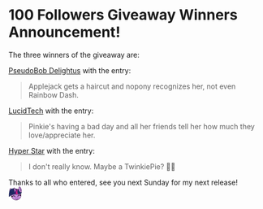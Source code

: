 # 100 Followers Giveaway Winners Announcement!

The three winners of the giveaway are:

[PseudoBob Delightus](https://www.fimfiction.net/user/12771/PseudoBob+Delightus) with the entry:

> Applejack gets a haircut and nopony recognizes her, not even Rainbow Dash.

[LucidTech](https://www.fimfiction.net/user/22238/LucidTech) with the entry:

> Pinkie's having a bad day and all her friends tell her how much they love/appreciate her.

[Hyper Star](https://www.fimfiction.net/user/622256/Hyper+Star) with the entry:

> I don't really know. Maybe a TwinkiePie? 🙏🥺

Thanks to all who entered, see you next Sunday for my next release!  
![:twilightsmile:](../../../ponies/emotes/twilightsmile.png)
